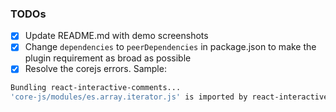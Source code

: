 ### TODOs

- [x] Update README.md with demo screenshots
- [x] Change `dependencies` to `peerDependencies` in package.json to make the plugin requirement as broad as possible
- [x] Resolve the corejs errors. Sample:

```bash
Bundling react-interactive-comments...
'core-js/modules/es.array.iterator.js' is imported by react-interactive-comments/src/lib/react-interactive-comments.tsx, but could not be resolved – treating it as an external dependency
```
